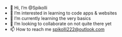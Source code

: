 - 👋 Hi, I’m @Spikolli
- 👀 I’m interested in learning to code apps & websites
- 🌱 I’m currently learning the very basics
- 💞️ I’m looking to collaborate on not quite there yet
- 📫 How to reach me spikolli222@outlook.com

<!---
Spikolli/Spikolli is a ✨ special ✨ repository because its `README.md` (this file) appears on your GitHub profile.
You can click the Preview link to take a look at your changes.
--->
